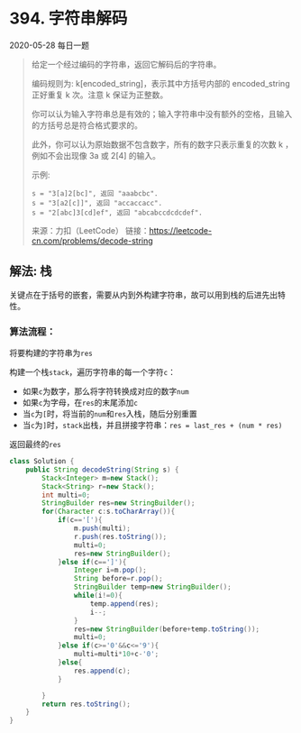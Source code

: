 # 394. 字符串解码

2020-05-28 每日一题

> 给定一个经过编码的字符串，返回它解码后的字符串。
>
> 编码规则为: k[encoded_string]，表示其中方括号内部的 encoded_string 正好重复 k 次。注意 k 保证为正整数。
>
> 你可以认为输入字符串总是有效的；输入字符串中没有额外的空格，且输入的方括号总是符合格式要求的。
>
> 此外，你可以认为原始数据不包含数字，所有的数字只表示重复的次数 k ，例如不会出现像 3a 或 2[4] 的输入。
>
> 示例:
>
> ```
> s = "3[a]2[bc]", 返回 "aaabcbc".
> s = "3[a2[c]]", 返回 "accaccacc".
> s = "2[abc]3[cd]ef", 返回 "abcabccdcdcdef".
> ```
>
> 来源：力扣（LeetCode）
> 链接：https://leetcode-cn.com/problems/decode-string



## 解法: 栈

关键点在于括号的嵌套，需要从内到外构建字符串，故可以用到栈的后进先出特性。

### **算法流程：**

将要构建的字符串为`res`

构建一个栈`stack`，遍历字符串的每一个字符`c`：

- 如果`c`为数字，那么将字符转换成对应的数字`num`
- 如果`c`为字母，在`res`的末尾添加`c`
- 当`c`为`[`时，将当前的`num`和`res`入栈，随后分别重置
- 当`c`为`]`时，`stack`出栈，并且拼接字符串：`res = last_res + (num * res)`

返回最终的`res`



```java
class Solution {
    public String decodeString(String s) {
        Stack<Integer> m=new Stack();
        Stack<String> r=new Stack();
        int multi=0;
        StringBuilder res=new StringBuilder();
        for(Character c:s.toCharArray()){
            if(c=='['){
                m.push(multi);
                r.push(res.toString());
                multi=0;
                res=new StringBuilder();
            }else if(c==']'){
                Integer i=m.pop();
                String before=r.pop();
                StringBuilder temp=new StringBuilder();
                while(i!=0){
                    temp.append(res);
                    i--;
                }
                res=new StringBuilder(before+temp.toString());
                multi=0;
            }else if(c>='0'&&c<='9'){
                multi=multi*10+c-'0';
            }else{
                res.append(c);
            }

        }
        return res.toString();
    }
}
```




